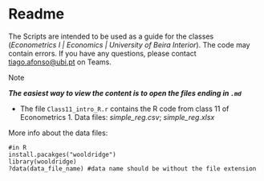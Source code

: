 # Readme

The Scripts are intended to be used as a guide for the classes (*Econometrics I | Economics | University of Beira Interior*).
The code may contain errors. If you have any questions, please contact tiago.afonso@ubi.pt on Teams.

> [!NOTE]
> ***The easiest way to view the content is to open the files ending in `.md`***

- The file `Class11_intro_R.r` contains the R code from class 11 of Econometrics 1. Data files: *simple_reg.csv*; *simple_reg.xlsx*


More info about the data files:

```{r}
#in R
install.pacakges("wooldridge")
library(wooldridge)
?data(data_file_name) #data name should be without the file extension
```
